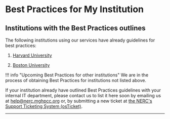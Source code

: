 # Best Practices for My Institution

## Institutions with the Best Practices outlines

The following institutions using our services have already guidelines for best practices:

1. [Harvard University](best-practices-for-harvard.md)

2. [Boston University](best-practices-for-bu.md)

!!! info "Upcoming Best Practices for other institutions"
    We are in the process of obtaining Best Practices for institutions not listed above.

If your institution already have outlined Best Practices guidelines with your
internal IT department, please contact us to list it here soon by emailing us at
[help@nerc.mghpcc.org](mailto:help@nerc.mghpcc.org?subject=NERC%20Best%20Practices%20Question)
or, by submitting a new ticket at [the NERC's Support Ticketing System (osTicket)](https://mghpcc.supportsystem.com/open.php).

---
